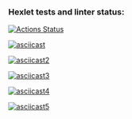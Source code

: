 ### Hexlet tests and linter status:
[![Actions Status](https://github.com/nazarisabbot/backend-project-44/actions/workflows/hexlet-check.yml/badge.svg)](https://github.com/nazarisabbot/backend-project-44/actions)

[![asciicast](https://asciinema.org/a/j2tMNvl9cK2Cwp0naSBS3z4wY.png)](https://asciinema.org/a/j2tMNvl9cK2Cwp0naSBS3z4wY)

[![asciicast2](https://asciinema.org/a/69cCdte7O7M6Y5XmbaoGpaoan.png)](https://asciinema.org/a/69cCdte7O7M6Y5XmbaoGpaoan)

[![asciicast3](https://asciinema.org/a/atoCFjcqiyfZXZFe7Ziv5EZsZ.png)](https://asciinema.org/a/atoCFjcqiyfZXZFe7Ziv5EZsZ)

[![asciicast4](https://asciinema.org/a/b0NBAE7oT1LYntL8AiM755oRR.png)](https://asciinema.org/a/b0NBAE7oT1LYntL8AiM755oRR)

[![asciicast5](https://asciinema.org/a/WCDC8K0aGy7qis4Hq337cGSaZ.png)](https://asciinema.org/a/WCDC8K0aGy7qis4Hq337cGSaZ)
